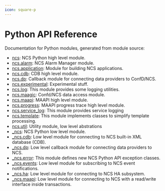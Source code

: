 ```yaml
---
icon: square-p
---
```


# Python API Reference

Documentation for Python modules, generated from module source:


* [ncs](ncs.md): NCS Python high level module.
* [ncs.alarm](ncs.alarm.md): NCS Alarm Manager module.
* [ncs.application](ncs.application.md): Module for building NCS applications.
* [ncs.cdb](ncs.cdb.md): CDB high level module.
* [ncs.dp](ncs.dp.md): Callback module for connecting data providers to ConfD/NCS.
* [ncs.experimental](ncs.experimental.md): Experimental stuff.
* [ncs.log](ncs.log.md): This module provides some logging utilities.
* [ncs.maagic](ncs.maagic.md): Confd/NCS data access module.
* [ncs.maapi](ncs.maapi.md): MAAPI high level module.
* [ncs.progress](ncs.progress.md): MAAPI progress trace high level module.
* [ncs.service\_log](ncs.service_log.md): This module provides service logging
* [ncs.template](ncs.template.md): This module implements classes to simplify template processing.
* [ncs.util](ncs.util.md): Utility module, low level abstrations
* [\_ncs](_ncs.md): NCS Python low level module.
* [\_ncs.cdb](_ncs.cdb.md): Low level module for connecting to NCS built-in XML database (CDB).
* [\_ncs.dp](_ncs.dp.md): Low level callback module for connecting data providers to NCS.
* [\_ncs.error](_ncs.error.md): This module defines new NCS Python API exception classes.
* [\_ncs.events](_ncs.events.md): Low level module for subscribing to NCS event notifications.
* [\_ncs.ha](_ncs.ha.md): Low level module for connecting to NCS HA subsystem.
* [\_ncs.maapi](_ncs.maapi.md): Low level module for connecting to NCS with a read/write interface inside transactions.
